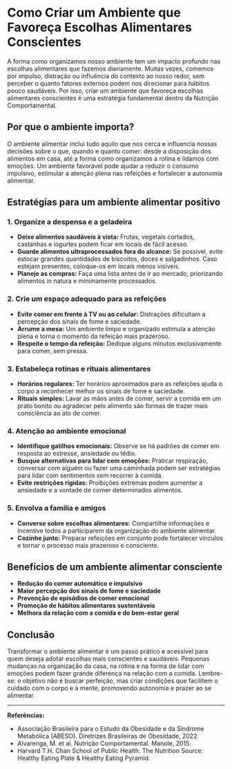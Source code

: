 
# Como Criar um Ambiente que Favoreça Escolhas Alimentares Conscientes

A forma como organizamos nosso ambiente tem um impacto profundo nas escolhas alimentares que fazemos diariamente. Muitas vezes, comemos por impulso, distração ou influência do contexto ao nosso redor, sem perceber o quanto fatores externos podem nos direcionar para hábitos pouco saudáveis. Por isso, criar um ambiente que favoreça escolhas alimentares conscientes é uma estratégia fundamental dentro da Nutrição Comportamental.

## Por que o ambiente importa?

O ambiente alimentar inclui tudo aquilo que nos cerca e influencia nossas decisões sobre o que, quando e quanto comer: desde a disposição dos alimentos em casa, até a forma como organizamos a rotina e lidamos com emoções. Um ambiente favorável pode ajudar a reduzir o consumo impulsivo, estimular a atenção plena nas refeições e fortalecer a autonomia alimentar.

## Estratégias para um ambiente alimentar positivo

### 1. **Organize a despensa e a geladeira**

- **Deixe alimentos saudáveis à vista:** Frutas, vegetais cortados, castanhas e iogurtes podem ficar em locais de fácil acesso.
- **Guarde alimentos ultraprocessados fora do alcance:** Se possível, evite estocar grandes quantidades de biscoitos, doces e salgadinhos. Caso estejam presentes, coloque-os em locais menos visíveis.
- **Planeje as compras:** Faça uma lista antes de ir ao mercado, priorizando alimentos in natura e minimamente processados.

### 2. **Crie um espaço adequado para as refeições**

- **Evite comer em frente à TV ou ao celular:** Distrações dificultam a percepção dos sinais de fome e saciedade.
- **Arrume a mesa:** Um ambiente limpo e organizado estimula a atenção plena e torna o momento da refeição mais prazeroso.
- **Respeite o tempo da refeição:** Dedique alguns minutos exclusivamente para comer, sem pressa.

### 3. **Estabeleça rotinas e rituais alimentares**

- **Horários regulares:** Ter horários aproximados para as refeições ajuda o corpo a reconhecer melhor os sinais de fome e saciedade.
- **Rituais simples:** Lavar as mãos antes de comer, servir a comida em um prato bonito ou agradecer pelo alimento são formas de trazer mais consciência ao ato de comer.

### 4. **Atenção ao ambiente emocional**

- **Identifique gatilhos emocionais:** Observe se há padrões de comer em resposta ao estresse, ansiedade ou tédio.
- **Busque alternativas para lidar com emoções:** Praticar respiração, conversar com alguém ou fazer uma caminhada podem ser estratégias para lidar com sentimentos sem recorrer à comida.
- **Evite restrições rígidas:** Proibições extremas podem aumentar a ansiedade e a vontade de comer determinados alimentos.

### 5. **Envolva a família e amigos**

- **Converse sobre escolhas alimentares:** Compartilhe informações e incentive todos a participarem da organização do ambiente alimentar.
- **Cozinhe junto:** Preparar refeições em conjunto pode fortalecer vínculos e tornar o processo mais prazeroso e consciente.

## Benefícios de um ambiente alimentar consciente

- **Redução do comer automático e impulsivo**
- **Maior percepção dos sinais de fome e saciedade**
- **Prevenção de episódios de comer emocional**
- **Promoção de hábitos alimentares sustentáveis**
- **Melhora da relação com a comida e do bem-estar geral**

## Conclusão

Transformar o ambiente alimentar é um passo prático e acessível para quem deseja adotar escolhas mais conscientes e saudáveis. Pequenas mudanças na organização da casa, na rotina e na forma de lidar com emoções podem fazer grande diferença na relação com a comida. Lembre-se: o objetivo não é buscar perfeição, mas criar condições que facilitem o cuidado com o corpo e a mente, promovendo autonomia e prazer ao se alimentar.

___
**Referências:**
- Associação Brasileira para o Estudo da Obesidade e da Síndrome Metabólica (ABESO). Diretrizes Brasileiras de Obesidade, 2022.
- Alvarenga, M. et al. Nutrição Comportamental. Manole, 2015.
- Harvard T.H. Chan School of Public Health. The Nutrition Source: Healthy Eating Plate & Healthy Eating Pyramid.
```
